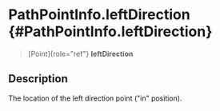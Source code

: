 PathPointInfo.leftDirection {#PathPointInfo.leftDirection}
===========================

> [Point]{role="ref"} **leftDirection**

Description
-----------

The location of the left direction point (\"in\" position).
